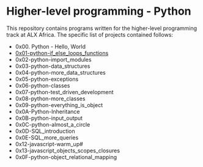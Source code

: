 # Higher-level programming - Python
This repository contains programs written for the higher-level programming track at ALX Africa. The specific list of projects contained follows:

- 0x00. Python - Hello, World
- [0x01-python-if_else_loops_functions](https://github.com/Thegirlonthekeys/alx-higher_level_programming/tree/main/0x01-python-if_else_loops_functions)
- 0x02-python-import_modules
- 0x03-python-data_structures
- 0x04-python-more_data_structures
- 0x05-python-exceptions
- 0x06-python-classes
- 0x07-python-test_driven_development
- 0x08-python-more_classes
- 0x09-python-everything_is_object
- 0x0A-Python-Inheritance
- 0x0B-python-input_output
- 0x0C-python-almost_a_circle
- 0x0D-SQL_introduction
- 0x0E-SQL_more_queries
- 0x12-javascript-warm_up#
- 0x13-javascript_objects_scopes_closures
- 0x0F-python-object_relational_mapping
